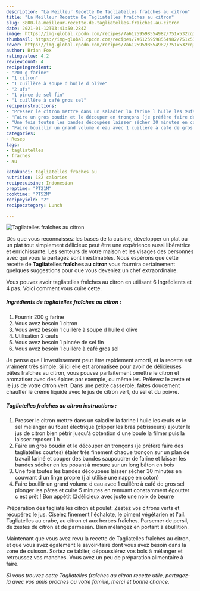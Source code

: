 ```yaml
---
description: "La Meilleur Recette De Tagliatelles fraîches au citron"
title: "La Meilleur Recette De Tagliatelles fraîches au citron"
slug: 3800-la-meilleur-recette-de-tagliatelles-fraiches-au-citron
date: 2021-01-12T03:41:50.284Z
image: https://img-global.cpcdn.com/recipes/7a61259598554982/751x532cq70/tagliatelles-fraiches-au-citron-photo-principale-de-la-recette.jpg
thumbnail: https://img-global.cpcdn.com/recipes/7a61259598554982/751x532cq70/tagliatelles-fraiches-au-citron-photo-principale-de-la-recette.jpg
cover: https://img-global.cpcdn.com/recipes/7a61259598554982/751x532cq70/tagliatelles-fraiches-au-citron-photo-principale-de-la-recette.jpg
author: Brian Fox
ratingvalue: 4.2
reviewcount: 4
recipeingredient:
- "200 g farine"
- "1 citron"
- "1 cuillère à soupe d huile d olive"
- "2 ufs"
- "1 pince de sel fin"
- "1 cuillère à café gros sel"
recipeinstructions:
- "Presser le citron mettre dans un saladier la farine l huile les œufs et le sel mélanger au fouet électrique (clipper les bras pétrisseurs) ajouter le jus de citron bien pétrir jusqu’à obtention d une boule la filmer puis la laisser reposer 1 h"
- "Faire un gros boudin et le découper en tronçons (je préfère faire des tagliatelles courtes) étaler très finement chaque tronçon sur un plan de travail fariné et couper des bandes saupoudrer de farine et laisser les bandes sécher en les posant à mesure sur un long bâton en bois"
- "Une fois toutes les bandes découpées laisser sécher 30 minutes en couvrant d un linge propre (j ai utilisé une nappe en coton)"
- "Faire bouillir un grand volume d eau avec 1 cuillère à café de gros sel plonger les pâtes et cuire 5 minutes en remuant constamment égoutter c est prêt ! Bon appétit 😋délicieux avec juste une noix de beurre"
categories:
- Resep
tags:
- tagliatelles
- fraches
- au

katakunci: tagliatelles fraches au 
nutrition: 182 calories
recipecuisine: Indonesian
preptime: "PT21M"
cooktime: "PT52M"
recipeyield: "2"
recipecategory: Lunch

---
```



![Tagliatelles fraîches au citron](https://img-global.cpcdn.com/recipes/7a61259598554982/751x532cq70/tagliatelles-fraiches-au-citron-photo-principale-de-la-recette.jpg)

Dès que vous reconnaissez les bases de la cuisine, développer un plat ou un plat tout simplement délicieux peut être une expérience aussi libératrice et enrichissante. Les senteurs de votre maison et les visages des personnes avec qui vous la partagez sont inestimables. Nous espérons que cette recette de <strong> Tagliatelles fraîches au citron </strong> vous fournira certainement quelques suggestions pour que vous deveniez un chef extraordinaire.

<!--inarticleads1-->

Vous pouvez avoir tagliatelles fraîches au citron en utilisant 6 Ingrédients et 4 pas. Voici comment vous cuire cette.

##### Ingrédients de tagliatelles fraîches au citron :

1. Fournir 200 g farine
1. Vous avez besoin 1 citron
1. Vous avez besoin 1 cuillère à soupe d huile d olive
1. Utilisation 2 œufs
1. Vous avez besoin 1 pincée de sel fin
1. Vous avez besoin 1 cuillère à café gros sel


Je pense que l&#39;investissement peut être rapidement amorti, et la recette est vraiment très simple. Si ici elle est aromatisée pour avoir de délicieuses pâtes fraîches au citron, vous pouvez parfaitement omettre le citron et aromatiser avec des épices par exemple, ou même les. Prélevez le zeste et le jus de votre citron vert. Dans une petite casserole, faites doucement chauffer le crème liquide avec le jus de citron vert, du sel et du poivre. 

<!--inarticleads2-->

##### Tagliatelles fraîches au citron instructions :

1. Presser le citron mettre dans un saladier la farine l huile les œufs et le sel mélanger au fouet électrique (clipper les bras pétrisseurs) ajouter le jus de citron bien pétrir jusqu’à obtention d une boule la filmer puis la laisser reposer 1 h
1. Faire un gros boudin et le découper en tronçons (je préfère faire des tagliatelles courtes) étaler très finement chaque tronçon sur un plan de travail fariné et couper des bandes saupoudrer de farine et laisser les bandes sécher en les posant à mesure sur un long bâton en bois
1. Une fois toutes les bandes découpées laisser sécher 30 minutes en couvrant d un linge propre (j ai utilisé une nappe en coton)
1. Faire bouillir un grand volume d eau avec 1 cuillère à café de gros sel plonger les pâtes et cuire 5 minutes en remuant constamment égoutter c est prêt ! Bon appétit 😋délicieux avec juste une noix de beurre


Préparation des tagliatelles citron et poulet: Zestez vos citrons verts et récupérez le jus. Ciselez finement l&#39;échalote, le piment végétarien et l&#39;ail. Tagliatelles au crabe, au citron et aux herbes fraîches. Parsemer de persil, de zestes de citron et de parmesan. Bien mélangez en portant à ébullition. 

<!--inarticleads1-->

<p>
Maintenant que vous avez revu la recette de Tagliatelles fraîches au citron, et que vous avez également le savoir-faire dont vous avez besoin dans la zone de cuisson. Sortez ce tablier, dépoussiérez vos bols à mélanger et retroussez vos manches. Vous avez un peu de préparation alimentaire à faire.
</p>

<p>
<i>Si vous trouvez cette Tagliatelles fraîches au citron recette utile, partagez-la avec vos amis proches ou votre famille, merci et bonne chance.</i>
</p>
